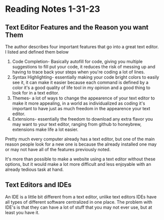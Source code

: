 # Reading Notes 1-31-23
## Text Editor Features and the Reason you want Them
The author describes four important features that go into a great text editor. I listed and defined them below
1. Code Completion- Basically autofill for code, giving you multiple suggestions to fill put your code, it reduces the risk of messing up and having to trace back your steps when you're coding a lot of lines.
2. Syntax Highlighting- essentially making your code bright colors to easily see it, it can make it easier because each command is defined by a color it's a good quality of life tool in my opinion and a good thing to look for in a text editor.
3. Themes- a lot of ways to change the appearence of your text editor to make it more appealing, in a world as individualized as coding it's important to have just as much freedom in the appearence your text editor.
4. Extensions- essentially the freedom to download any extra flavor you may want to your text editor, ranging from github to honeybrew, extensions make life a lot easier.

Pretty much every computer already has a text editor, but one of the main reason people look for a new one is because the already installed one may or may not have all of the features previously noted.

It's more than possible to make a website using a text editor without these options, but it would make a lot more difficult and less enjoyable with an already tedious task at hand.
## Text Editors and IDEs

An IDE is a little bit different from a text editor, unlike text editors IDEs have all types of different software centralized in one place.
The problem with IDE's is that they can have a lot of stuff that you may not ever use, but at least you have it.
